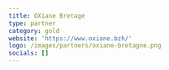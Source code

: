 ```yaml
---
title: OXiane Bretage
type: partner
category: gold
website: 'https://www.oxiane.bzh/'
logo: /images/partners/oxiane-bretagne.png
socials: []
---
```

